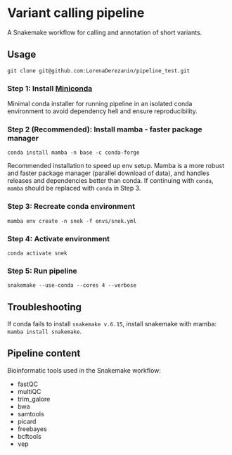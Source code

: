 
# Variant calling pipeline 

A Snakemake workflow for calling and annotation of short variants.

## Usage

`git clone git@github.com:LorenaDerezanin/pipeline_test.git` 

### Step 1: Install [Miniconda](https://docs.conda.io/en/latest/miniconda.html)

Minimal conda installer for running pipeline in an isolated conda environment to avoid dependency hell and ensure reproducibility.

### Step 2 (Recommended): Install mamba - faster package manager 

`conda install mamba -n base -c conda-forge`

Recommended installation to speed up env setup. Mamba is a more robust and faster package manager (parallel download of data), and handles releases and dependencies better than conda. If continuing with `conda`, `mamba` should be replaced with `conda` in Step 3.

### Step 3: Recreate conda environment

`mamba env create -n snek -f envs/snek.yml`

### Step 4: Activate environment

`conda activate snek`


### Step 5: Run pipeline

`snakemake --use-conda --cores 4 --verbose`


## Troubleshooting

If conda fails to install `snakemake v.6.15`, install snakemake with mamba: `mamba install snakemake`.


## Pipeline content

Bioinformatic tools used in the Snakemake workflow:

* fastQC
* multiQC
* trim_galore
* bwa 
* samtools
* picard
* freebayes
* bcftools
* vep


